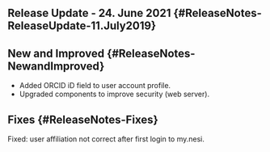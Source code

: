 Release Update - 24. June 2021 {#ReleaseNotes-ReleaseUpdate-11.July2019}
------------------------------

New and Improved {#ReleaseNotes-NewandImproved}
----------------

-   Added ORCID iD field to user account profile.
-   Upgraded components to improve security (web server).

Fixes {#ReleaseNotes-Fixes}
-----

Fixed: user affiliation not correct after first login to my.nesi.

 
